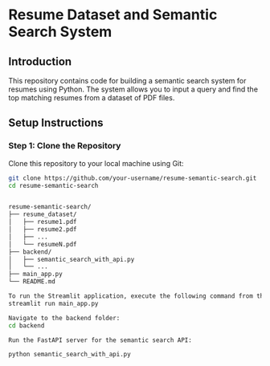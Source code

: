 # Resume Dataset and Semantic Search System

## Introduction
This repository contains code for building a semantic search system for resumes using Python. The system allows you to input a query and find the top matching resumes from a dataset of PDF files.

## Setup Instructions

### Step 1: Clone the Repository
Clone this repository to your local machine using Git:
```bash
git clone https://github.com/your-username/resume-semantic-search.git
cd resume-semantic-search


resume-semantic-search/
├── resume_dataset/
│   ├── resume1.pdf
│   ├── resume2.pdf
│   ├── ...
│   └── resumeN.pdf
├── backend/
│   ├── semantic_search_with_api.py
│   └── ...
├── main_app.py
└── README.md

To run the Streamlit application, execute the following command from the root directory:
streamlit run main_app.py

Navigate to the backend folder:
cd backend

Run the FastAPI server for the semantic search API:

python semantic_search_with_api.py
